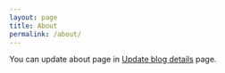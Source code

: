 ```yaml
---
layout: page
title: About
permalink: /about/
---
```


You can update about page in [Update blog details](https://justinechacko.github.io/update_blog) page.
